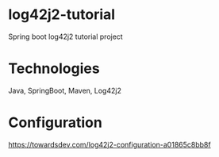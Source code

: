 # log42j2-tutorial
Spring boot log42j2 tutorial project

# Technologies
Java, SpringBoot, Maven, Log42j2

# Configuration
https://towardsdev.com/log42j2-configuration-a01865c8bb8f

